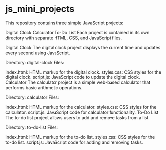 # js_mini_projects
This repository contains three simple JavaScript projects:

Digital Clock
Calculator
To-Do List
Each project is contained in its own directory with separate HTML, CSS, and JavaScript files.

Digital Clock
The digital clock project displays the current time and updates every second using JavaScript.

Directory: digital-clock Files:

index.html: HTML markup for the digital clock.
styles.css: CSS styles for the digital clock.
script.js: JavaScript code to update the digital clock.
Calculator
The calculator project is a simple web-based calculator that performs basic arithmetic operations.

Directory: calculator Files:

index.html: HTML markup for the calculator.
styles.css: CSS styles for the calculator.
script.js: JavaScript code for calculator functionality.
To-Do List
The to-do list project allows users to add and remove tasks from a list.

Directory: to-do-list Files:

index.html: HTML markup for the to-do list.
styles.css: CSS styles for the to-do list.
script.js: JavaScript code for adding and removing tasks.
